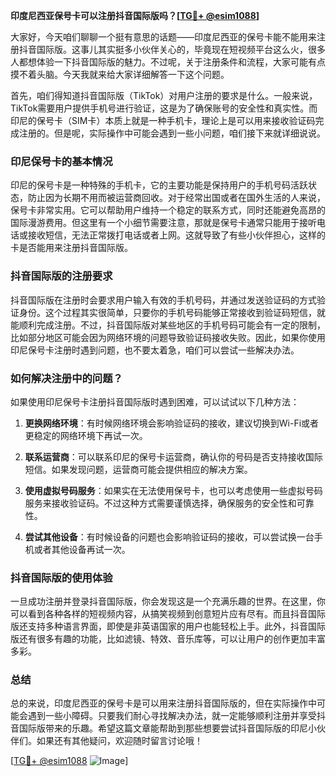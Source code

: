 **印度尼西亚保号卡可以注册抖音国际版吗？[[TG💪+ @esim1088](https://t.me/s/esim1088)]**

大家好，今天咱们聊聊一个挺有意思的话题——印度尼西亚的保号卡能不能用来注册抖音国际版。这事儿其实挺多小伙伴关心的，毕竟现在短视频平台这么火，很多人都想体验一下抖音国际版的魅力。不过呢，关于注册条件和流程，大家可能有点摸不着头脑。今天我就来给大家详细解答一下这个问题。

首先，咱们得知道抖音国际版（TikTok）对用户注册的要求是什么。一般来说，TikTok需要用户提供手机号进行验证，这是为了确保账号的安全性和真实性。而印尼的保号卡（SIM卡）本质上就是一种手机卡，理论上是可以用来接收验证码完成注册的。但是呢，实际操作中可能会遇到一些小问题，咱们接下来就详细说说。

### 印尼保号卡的基本情况

印尼的保号卡是一种特殊的手机卡，它的主要功能是保持用户的手机号码活跃状态，防止因为长期不用而被运营商回收。对于经常出国或者在国外生活的人来说，保号卡非常实用。它可以帮助用户维持一个稳定的联系方式，同时还能避免高昂的国际漫游费用。但这里有一个小细节需要注意，那就是保号卡通常只能用于接听电话或接收短信，无法正常拨打电话或者上网。这就导致了有些小伙伴担心，这样的卡是否能用来注册抖音国际版。

### 抖音国际版的注册要求

抖音国际版在注册时会要求用户输入有效的手机号码，并通过发送验证码的方式验证身份。这个过程其实很简单，只要你的手机号码能够正常接收到验证码短信，就能顺利完成注册。不过，抖音国际版对某些地区的手机号码可能会有一定的限制，比如部分地区可能会因为网络环境的问题导致验证码接收失败。因此，如果你使用印尼保号卡注册时遇到问题，也不要太着急，咱们可以尝试一些解决办法。

### 如何解决注册中的问题？

如果使用印尼保号卡注册抖音国际版时遇到困难，可以试试以下几种方法：

1. **更换网络环境**：有时候网络环境会影响验证码的接收，建议切换到Wi-Fi或者更稳定的网络环境下再试一次。
   
2. **联系运营商**：可以联系印尼的保号卡运营商，确认你的号码是否支持接收国际短信。如果发现问题，运营商可能会提供相应的解决方案。

3. **使用虚拟号码服务**：如果实在无法使用保号卡，也可以考虑使用一些虚拟号码服务来接收验证码。不过这种方式需要谨慎选择，确保服务的安全性和可靠性。

4. **尝试其他设备**：有时候设备的问题也会影响验证码的接收，可以尝试换一台手机或者其他设备再试一次。

### 抖音国际版的使用体验

一旦成功注册并登录抖音国际版，你会发现这是一个充满乐趣的世界。在这里，你可以看到各种各样的短视频内容，从搞笑视频到创意短片应有尽有。而且抖音国际版还支持多种语言界面，即使是非英语国家的用户也能轻松上手。此外，抖音国际版还有很多有趣的功能，比如滤镜、特效、音乐库等，可以让用户的创作更加丰富多彩。

### 总结

总的来说，印度尼西亚的保号卡是可以用来注册抖音国际版的，但在实际操作中可能会遇到一些小障碍。只要我们耐心寻找解决办法，就一定能够顺利注册并享受抖音国际版带来的乐趣。希望这篇文章能帮助到那些想要尝试抖音国际版的印尼小伙伴们。如果还有其他疑问，欢迎随时留言讨论哦！

[[TG💪+ @esim1088](https://t.me/s/esim1088) ![Image](https://i.postimg.cc/4NQfJmqS/Snipaste-2025-05-13-00-14-12.png)]